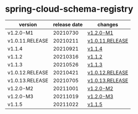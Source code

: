 # spring-cloud-schema-registry	


|version|release date|changes|
|---|---|---|
|v1.2.0-M1|20210730|[v1.2.0-M1](./v1.2.0-M1-20210730.md)|
|v1.0.11.RELEASE|20210211|[v1.0.11.RELEASE](./v1.0.11.RELEASE-20210211.md)|
|v1.1.4|20210921|[v1.1.4](./v1.1.4-20210921.md)|
|v1.1.2|20210316|[v1.1.2](./v1.1.2-20210316.md)|
|v1.1.3|20210526|[v1.1.3](./v1.1.3-20210526.md)|
|v1.0.12.RELEASE|20210421|[v1.0.12.RELEASE](./v1.0.12.RELEASE-20210421.md)|
|v1.0.13.RELEASE|20210705|[v1.0.13.RELEASE](./v1.0.13.RELEASE-20210705.md)|
|v1.2.0-M2|20211001|[v1.2.0-M2](./v1.2.0-M2-20211001.md)|
|v1.2.0-M3|20211019|[v1.2.0-M3](./v1.2.0-M3-20211019.md)|
|v1.1.5|20211022|[v1.1.5](./v1.1.5-20211022.md)|
